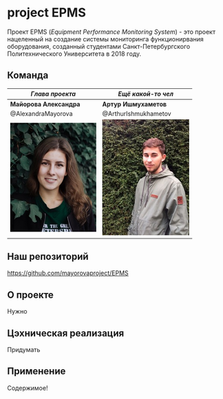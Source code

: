 # project EPMS
Проект EPMS (*Equipment Performance Monitoring System*) - это проект нацеленный на создание системы мониторинга функционирвания оборудования, созданный студентами Санкт-Петербургского Политехнического Университета в 2018 году.
## Команда

*Глава проекта* | *Ещё какой-то чел*
--------------- | ------------------
**Майорова Александра** | **Артур Ишмухаметов**
@AlexandraMayorova | @ArthurIshmukhametov
![alt text](1.jpg) | ![alt text](2.jpg)

## Наш репозиторий
https://github.com/mayorovaproject/EPMS

## О проекте
Нужно
## Цэхническая реализация
Придумать
## Применение
Содержимое!
